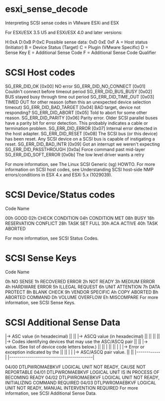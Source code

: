 # esxi_sense_decode

Interpreting SCSI sense codes in VMware ESXi and ESX

For ESXi/ESX 3.5 U5 and ESXi/ESX 4.0 and later versions:

H:0xA D:0xB P:0xC Possible sense data: 0xD 0xE 0xF
A = Host status (Initiator)
B = Device Status (Target)
C = Plugin (VMware Specific)
D = Sense Key
E = Additional Sense Code
F = Additional Sense Code Qualifier

# SCSI Host codes
SG_ERR_DID_OK           [0x00]	    NO error
SG_ERR_DID_NO_CONNECT   [0x01]	    Couldn't connect before timeout period
SG_ERR_DID_BUS_BUSY     [0x02]	    BUS stayed busy through time out period
SG_ERR_DID_TIME_OUT     [0x03]	    TIMED OUT for other reason (often this an unexpected device selection timeout)
SG_ERR_DID_BAD_TARGET   [0x04]	    BAD target, device not responding?
SG_ERR_DID_ABORT        [0x05]	    Told to abort for some other reason.
SG_ERR_DID_PARITY       [0x06]	    Parity error. Older SCSI parallel buses have a parity bit for error detection. This probably indicates a cable or termination problem.
SG_ERR_DID_ERROR        [0x07]	    Internal error detected in the host adapter.
SG_ERR_DID_RESET        [0x08]	    The SCSI bus (or this device) has been reset. Any SCSI device on a SCSI bus is capable of instigating a reset.
SG_ERR_DID_BAD_INTR     [0x09]	    Got an interrupt we weren't expecting
SG_ERR_DID_PASSTHROUGH  [0x0a]	    Force command past mid-layer
SG_ERR_DID_SOFT_ERROR   [0x0b]	    The low level driver wants a retry

For more information, see The Linux SCSI Generic (sg) HOWTO.
For more information on SCSI host codes, see Understanding SCSI host-side NMP errors/conditions in ESX 4.x and ESXi 5.x (1029039).

# SCSI Device/Status codes
Code Name

00h  GOOD
02h  CHECK CONDITION
04h  CONDITION MET
08h  BUSY
18h  RESERVATION CONFLICT
28h  TASK SET FULL
30h  ACA ACTIVE
40h  TASK ABORTED

For more information, see SCSI Status Codes.

# SCSI Sense Keys
Code Name

0h   NO SENSE
1h   RECOVERED ERROR
2h   NOT READY
3h   MEDIUM ERROR
4h   HARDWARE ERROR
5h   ILLEGAL REQUEST
6h   UNIT ATTENTION
7h   DATA PROTECT
8h   BLANK CHECK
9h   VENDOR SPECIFIC
Ah   COPY ABORTED
Bh   ABORTED COMMAND
Dh   VOLUME OVERFLOW
Eh   MISCOMPARE
For more information, see SCSI Sense Keys.


# SCSI Additional Sense Data
|-> ASC value (in hexadecimal)
||
|| |-> ASCQ value (in hexadecimal)
|| ||
|| || |-> Codes identifying devices that may use the ASC/ASCQ pair
|| || |-> value. (See list of device code letters below.)
|| || |
|| || | | |-> Error or exception indicated by the
|| || | | |-> ASC/ASCQ pair value.
|| || |------------| |------------------------------------------|

04/00 DTLPWROMAEBKVF LOGICAL UNIT NOT READY, CAUSE NOT REPORTABLE
04/01 DTLPWROMAEBKVF LOGICAL UNIT IS IN PROCESS OF BECOMING READY
04/02 DTLPWROMAEBKVF LOGICAL UNIT NOT READY, INITIALIZING COMMAND REQUIRED
04/03 DTLPWROMAEBKVF LOGICAL UNIT NOT READY, MANUAL INTERVENTION REQUIRED
For more information, see SCSI Additional Sense Data.
